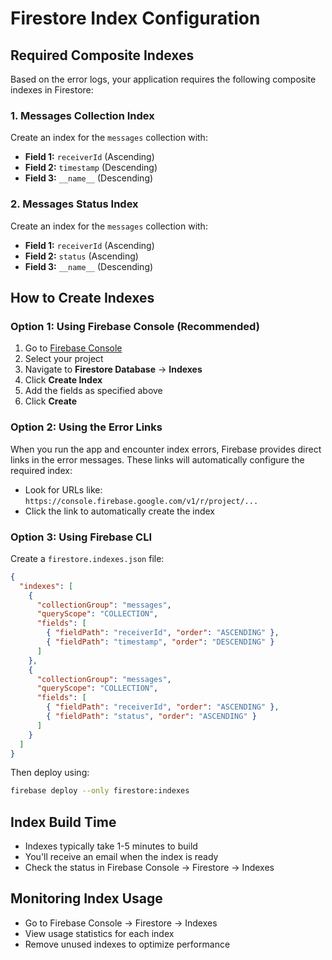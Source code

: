 # Firestore Index Configuration

## Required Composite Indexes

Based on the error logs, your application requires the following composite indexes in Firestore:

### 1. Messages Collection Index
Create an index for the `messages` collection with:
- **Field 1:** `receiverId` (Ascending)
- **Field 2:** `timestamp` (Descending)
- **Field 3:** `__name__` (Descending)

### 2. Messages Status Index
Create an index for the `messages` collection with:
- **Field 1:** `receiverId` (Ascending)
- **Field 2:** `status` (Ascending)
- **Field 3:** `__name__` (Descending)

## How to Create Indexes

### Option 1: Using Firebase Console (Recommended)
1. Go to [Firebase Console](https://console.firebase.google.com)
2. Select your project
3. Navigate to **Firestore Database** → **Indexes**
4. Click **Create Index**
5. Add the fields as specified above
6. Click **Create**

### Option 2: Using the Error Links
When you run the app and encounter index errors, Firebase provides direct links in the error messages. These links will automatically configure the required index:
- Look for URLs like: `https://console.firebase.google.com/v1/r/project/...`
- Click the link to automatically create the index

### Option 3: Using Firebase CLI
Create a `firestore.indexes.json` file:

```json
{
  "indexes": [
    {
      "collectionGroup": "messages",
      "queryScope": "COLLECTION",
      "fields": [
        { "fieldPath": "receiverId", "order": "ASCENDING" },
        { "fieldPath": "timestamp", "order": "DESCENDING" }
      ]
    },
    {
      "collectionGroup": "messages",
      "queryScope": "COLLECTION",
      "fields": [
        { "fieldPath": "receiverId", "order": "ASCENDING" },
        { "fieldPath": "status", "order": "ASCENDING" }
      ]
    }
  ]
}
```

Then deploy using:
```bash
firebase deploy --only firestore:indexes
```

## Index Build Time
- Indexes typically take 1-5 minutes to build
- You'll receive an email when the index is ready
- Check the status in Firebase Console → Firestore → Indexes

## Monitoring Index Usage
- Go to Firebase Console → Firestore → Indexes
- View usage statistics for each index
- Remove unused indexes to optimize performance